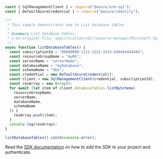 ```javascript
const { SqlManagementClient } = require("@azure/arm-sql");
const { DefaultAzureCredential } = require("@azure/identity");

/**
 * This sample demonstrates how to List database tables
 *
 * @summary List database tables
 * x-ms-original-file: specification/sql/resource-manager/Microsoft.Sql/preview/2020-11-01-preview/examples/DatabaseTableListBySchema.json
 */
async function listDatabaseTables() {
  const subscriptionId = "00000000-1111-2222-3333-444444444444";
  const resourceGroupName = "myRG";
  const serverName = "serverName";
  const databaseName = "myDatabase";
  const schemaName = "dbo";
  const credential = new DefaultAzureCredential();
  const client = new SqlManagementClient(credential, subscriptionId);
  const resArray = new Array();
  for await (let item of client.databaseTables.listBySchema(
    resourceGroupName,
    serverName,
    databaseName,
    schemaName
  )) {
    resArray.push(item);
  }
  console.log(resArray);
}

listDatabaseTables().catch(console.error);
```

Read the [SDK documentation](https://github.com/Azure/azure-sdk-for-js/blob/%40azure%2Farm-sql_9.0.1/sdk/sql/arm-sql/README.md) on how to add the SDK to your project and authenticate.
